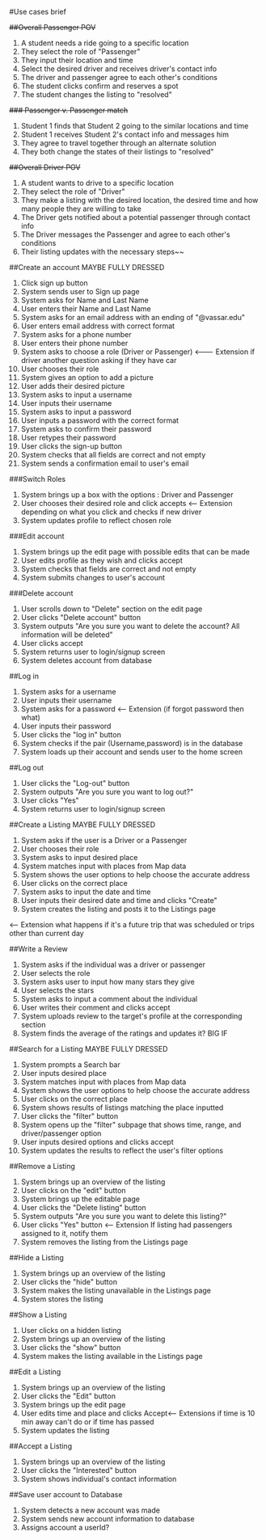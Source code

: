 #Use cases brief

~~##Overall Passenger POV~~

1. A student needs a ride going to a specific location
2. They select the role of "Passenger"
3. They input their location and time
4. Select the desired driver and receives driver's contact info
5. The driver and passenger agree to each other's conditions
6. The student clicks confirm and reserves a spot
7. The student changes the listing to "resolved"

~~### Passenger v. Passenger match~~
1. Student 1 finds that Student 2 going to the similar locations and time
2. Student 1 receives Student 2's contact info and messages him
3. They agree to travel together through an alternate solution
4. They both change the states of their listings to "resolved"

~~##Overall Driver POV~~
1. A student wants to drive to a specific location
2. They select the role of "Driver"
3. They make a listing with the desired location, the desired time and how many people they are willing to take
4. The Driver gets notified about a potential passenger through contact info
5. The Driver messages the Passenger and agree to each other's conditions
6. Their listing updates with the necessary steps~~

##Create an account  MAYBE FULLY DRESSED
1. Click sign up button
2. System sends user to Sign up page
3. System asks for Name and Last Name
4. User enters their Name and Last Name
5. System asks for an email address with an ending of "@vassar.edu"
6. User enters email address with correct format
7. System asks for a phone number
8. User enters their phone number
9. System asks to choose a role (Driver or Passenger) <--- Extension if driver another question asking if they have car
10. User chooses their role
11. System gives an option to add a picture
12. User adds their desired picture
13. System asks to input a username
14. User inputs their username 
15. System asks to input a password
16. User inputs a password with the correct format
17. System asks to confirm their password
18. User retypes their password
19. User clicks the sign-up button
20. System checks that all fields are correct and not empty
21. System sends a confirmation email to user's email

###Switch Roles
1. System brings up a box with the options : Driver and Passenger
2. User chooses their desired role and click accepts <-- Extension depending on what you click and checks if new driver
3. System updates profile to reflect chosen role

###Edit account
1. System brings up the edit page with possible edits that can be made
2. User edits profile as they wish and clicks accept
3. System checks that fields are correct and not empty
4. System submits changes to user's account

###Delete account
1. User scrolls down to "Delete" section on the edit page
2. User clicks "Delete account" button
3. System outputs "Are you sure you want to delete the account? All information will be deleted"
4. User clicks accept
5. System returns user to login/signup screen
6. System deletes account from database

##Log in
1. System asks for a username
2. User inputs their username
3. System asks for a password <-- Extension (if forgot password then what)
4. User inputs their password
5. User clicks the "log in" button
6. System checks if the pair (Username,password) is in the database
7. System loads up their account and sends user to the home screen

##Log out
1. User clicks the "Log-out" button
2. System outputs "Are you sure you want to log out?"
3. User clicks "Yes"
4. System returns user to login/signup screen

##Create a Listing MAYBE FULLY DRESSED
1. System asks if the user is a Driver or a Passenger
2. User chooses their role
3. System asks to input desired place
4. System matches input with places from Map data
5. System shows the user options to help choose the accurate address
6. User clicks on the correct place
7. System asks to input the date and time
8. User inputs their desired date and time and clicks "Create"
9. System creates the listing and posts it to the Listings page

<-- Extension what happens if it's a future trip that was scheduled or trips other than current day

##Write a Review
1. System asks if the individual was a driver or passenger
2. User selects the role
3. System asks user to input how many stars they give
4. User selects the stars
5. System asks to input a comment about the individual
6. User writes their comment and clicks accept
7. System uploads review to the target's profile at the corresponding section
8. System finds the average of the ratings and updates it? BIG IF

##Search for a Listing MAYBE FULLY DRESSED
1. System prompts a Search bar 
2. User inputs desired place 
3. System matches input with places from Map data 
4. System shows the user options to help choose the accurate address
5. User clicks on the correct place
6. System shows results of listings matching the place inputted
7. User clicks the "filter" button
8. System opens up the "filter" subpage that shows time, range, and driver/passenger option
9. User inputs desired options and clicks accept
10. System updates the results to reflect the user's filter options

##Remove a Listing
1. System brings up an overview of the listing 
2. User clicks on the "edit" button
3. System brings up the editable page
4. User clicks the "Delete listing" button
5. System outputs "Are you sure you want to delete this listing?"
6. User clicks "Yes" button <-- Extension If listing had passengers assigned to it, notify them
7. System removes the listing from the Listings page

##Hide a Listing
1. System brings up an overview of the listing
2. User clicks the "hide" button
3. System makes the listing unavailable in the Listings page
4. System stores the listing

##Show a Listing
1. User clicks on a hidden listing
2. System brings up an overview of the listing
3. User clicks the "show" button
4. System makes the listing available in the Listings page

##Edit a Listing
1. System brings up an overview of the listing 
2. User clicks the "Edit" button
3. System brings up the edit page
4. User edits time and place and clicks Accept<-- Extensions if time is 10 min away can't do or if time has passed
5. System updates the listing

##Accept a Listing
1. System brings up an overview of the listing
2. User clicks the "Interested" button
3. System shows individual's contact information

##Save user account to Database
1. System detects a new account was made
2. System sends new account information to database
3. Assigns account a userId?